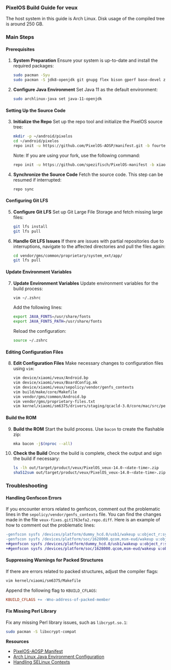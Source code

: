 ### PixelOS Build Guide for veux

The host system in this guide is Arch Linux.
Disk usage of the compiled tree is around 250 GB.

### Main Steps

#### Prerequisites

1. **System Preparation**
   Ensure your system is up-to-date and install the required packages:

   ```bash
   sudo pacman -Syu
   sudo pacman -S jdk8-openjdk git gnupg flex bison gperf base-devel zip curl zlib gcc-multilib lib32-glibc lib32-ncurses xorgproto libx11 lib32-zlib mesa libxml2 libxslt unzip repo git-lfs jdk11-openjdk noto-fonts ttf-dejavu libxcrypt-compat
   ```

2. **Configure Java Environment**
   Set Java 11 as the default environment:

   ```bash
   sudo archlinux-java set java-11-openjdk
   ```

#### Setting Up the Source Code

3. **Initialize the Repo**
   Set up the repo tool and initialize the PixelOS source tree:

   ```bash
   mkdir -p ~/android/pixelos
   cd ~/android/pixelos
   repo init -u https://github.com/PixelOS-AOSP/manifest.git -b fourteen
   ```

   Note: If you are using your fork, use the following command:

   ```bash
   repo init -u https://github.com/spezifisch/PixelOS-manifest -b xiaomi-veux
   ```

4. **Synchronize the Source Code**
   Fetch the source code. This step can be resumed if interrupted:

   ```bash
   repo sync
   ```

#### Configuring Git LFS

5. **Configure Git LFS**
   Set up Git Large File Storage and fetch missing large files:

   ```bash
   git lfs install
   git lfs pull
   ```

6. **Handle Git LFS Issues**
   If there are issues with partial repositories due to interruptions, navigate to the affected directories and pull the files again:

   ```bash
   cd vendor/gms/common/proprietary/system_ext/app/
   git lfs pull
   ```

#### Update Environment Variables

7. **Update Environment Variables**
   Update environment variables for the build process:

   ```bash
   vim ~/.zshrc
   ```

   Add the following lines:

   ```bash
   export JAVA_FONTS=/usr/share/fonts
   export JAVA_FONTS_PATH=/usr/share/fonts
   ```

   Reload the configuration:

   ```bash
   source ~/.zshrc
   ```

#### Editing Configuration Files

8. **Edit Configuration Files**
   Make necessary changes to configuration files using `vim`:

   ```bash
   vim device/xiaomi/veux/Android.bp
   vim device/xiaomi/veux/BoardConfig.mk
   vim device/xiaomi/veux/sepolicy/vendor/genfs_contexts
   vim build/make/core/Makefile
   vim vendor/gms/common/Android.bp
   vim vendor/gms/proprietary-files.txt
   vim kernel/xiaomi/sm6375/drivers/staging/qcacld-3.0/core/mac/src/pe/lim/lim_api.c
   ```

#### Build the ROM

9. **Build the ROM**
   Start the build process. Use `bacon` to create the flashable zip:

   ```bash
   mka bacon -j$(nproc --all)
   ```

10. **Check the Build**
    Once the build is complete, check the output and sign the build if necessary:

    ```bash
    ls -lh out/target/product/veux/PixelOS_veux-14.0-<date-time>.zip
    sha512sum out/target/product/veux/PixelOS_veux-14.0-<date-time>.zip
    ```

### Troubleshooting

#### Handling Genfscon Errors

If you encounter errors related to genfscon, comment out the problematic lines in the `sepolicy/vendor/genfs_contexts` file. You can find the changes made in the file `veux-fixes.git1763efa2.repo.diff`. Here is an example of how to comment out the problematic lines:

```diff
-genfscon sysfs /devices/platform/dummy_hcd.0/usb1/wakeup u:object_r:sysfs_wakeup:s0
-genfscon sysfs /devices/platform/soc/1628000.qcom,msm-eud/wakeup u:object_r:sysfs_wakeup:s0
+#genfscon sysfs /devices/platform/dummy_hcd.0/usb1/wakeup u:object_r:sysfs_wakeup:s0
+#genfscon sysfs /devices/platform/soc/1628000.qcom,msm-eud/wakeup u:object_r:sysfs_wakeup:s0
```

#### Suppressing Warnings for Packed Structures

If there are errors related to packed structures, adjust the compiler flags:

```bash
vim kernel/xiaomi/sm6375/Makefile
```

Append the following flag to `KBUILD_CFLAGS`:

```makefile
KBUILD_CFLAGS += -Wno-address-of-packed-member
```

#### Fix Missing Perl Library

Fix any missing Perl library issues, such as `libcrypt.so.1`:

```bash
sudo pacman -S libxcrypt-compat
```

**Resources**

- [PixelOS-AOSP Manifest](https://github.com/PixelOS-AOSP/manifest)
- [Arch Linux Java Environment Configuration](https://wiki.archlinux.org/title/Java)
- [Handling SELinux Contexts](https://source.android.com/security/selinux/validate)


